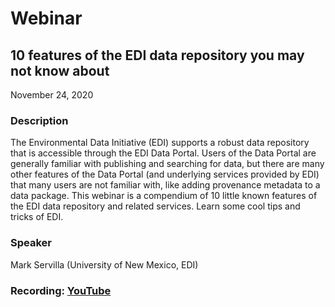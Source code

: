 # Webinar

## 10 features of the EDI data repository you may not know about

November 24, 2020

### Description

The Environmental Data Initiative (EDI) supports a robust data repository that is accessible through the EDI Data Portal. Users of the Data Portal are generally familiar with publishing and searching for data, but there are many other features of the Data Portal (and underlying services provided by EDI) that many users are not familiar with, like adding provenance metadata to a data package. This webinar is a compendium of 10 little known features of the EDI data repository and related services. Learn some cool tips and tricks of EDI.

### Speaker

Mark Servilla (University of New Mexico, EDI)

### Recording: [YouTube](https://youtu.be/dYOQhHZjS9A)

<!-- Webinars -->

